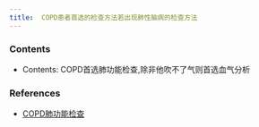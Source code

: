 ```yaml
---
title:  COPD患者首选的检查方法若出现肺性脑病的检查方法
--- 
```


### Contents
- Contents: COPD首选肺功能检查,除非他吹不了气则首选血气分析

### References
- [COPD肺功能检查](/COPD肺功能检查)

